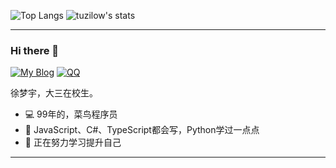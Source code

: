 ![Top Langs](https://github-readme-stats-89dq8p8qw.vercel.app/api/top-langs/?username=tuzilow&hide=html,css)
![tuzilow's stats](https://github-readme-stats.vercel.app/api?username=tuzilow&show_icons=true)

***

### Hi there 👋

[![My Blog](https://img.shields.io/badge/-https://tuzilow.github.io-1ca0f1?label=Blog&flat-square&link=https://tuzilow.github.io)](https://tuzilow.github.io)
[![QQ](https://img.shields.io/badge/-1176281967-success?label=QQ&flat-square&link=tencent://message/?uin=1176281967)](tencent://message/?uin=1176281967)

徐梦宇，大三在校生。

- 💻 99年的，菜鸟程序员
- 💬 JavaScript、C#、TypeScript都会写，Python学过一点点
- 🌱 正在努力学习提升自己
***
